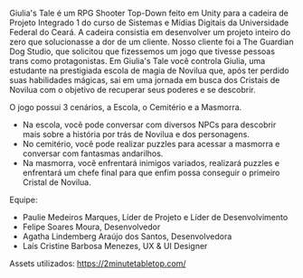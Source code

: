 Giulia's Tale é um RPG Shooter Top-Down feito em Unity para a cadeira de Projeto Integrado 1 do curso de Sistemas e Mídias Digitais da Universidade Federal do Ceará. A cadeira consistia em desenvolver um projeto inteiro do zero que solucionasse a dor de um cliente. Nosso cliente foi a The Guardian Dog Studio, que solicitou que fizessemos um jogo que tivesse pessoas trans como protagonistas.
Em Giulia's Tale você controla Giulia, uma estudante na prestigiada escola de magia de Novilua que, após ter perdido suas habilidades mágicas, sai em uma jornada em busca dos Cristais de Novilua com o objetivo de recuperar seus poderes e se descobrir.

O jogo possui 3 cenários, a Escola, o Cemitério e a Masmorra.
- Na escola, você pode conversar com diversos NPCs para descobrir mais sobre a história por trás de Novilua e dos personagens.
- No cemitério, você pode realizar puzzles para acessar a masmorra e conversar com fantasmas andarilhos.
- Na masmorra, você enfrentará inimigos variados, realizará puzzles e enfrentará um chefe final para que enfim possa conseguir o primeiro Cristal de Novilua.

Equipe:
- Paulie Medeiros Marques, Líder de Projeto e Líder de Desenvolvimento
- Felipe Soares Moura, Desenvolvedor
- Agatha Lindemberg Araújo dos Santos, Desenvolvedora
- Laís Cristine Barbosa Menezes, UX & UI Designer

Assets utilizados: https://2minutetabletop.com/
